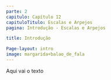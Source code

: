 ```yaml
---
parte: 2
capitulo: Capítulo 12
capituloTitulo: Escalas e Arpejos
pagina: Introdução - Escalas e Arpejos

title: Introdução

Page-layout: intro
image: margarida+balao_de_fala
---
```


Aqui vai o texto
